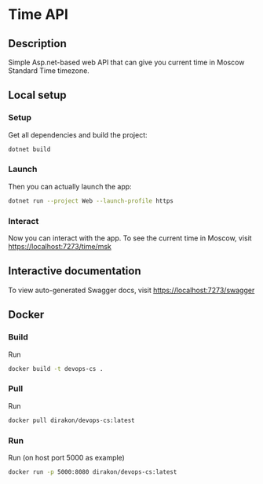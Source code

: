 # Time API

## Description

Simple Asp.net-based web API that can give you current time in Moscow Standard Time timezone.

## Local setup

### Setup

Get all dependencies and build the project:

```sh
dotnet build
```

### Launch

Then you can actually launch the app:

```sh
dotnet run --project Web --launch-profile https
```

### Interact

Now you can interact with the app. To see the current time in Moscow, visit <https://localhost:7273/time/msk>

## Interactive documentation

To view auto-generated Swagger docs, visit <https://localhost:7273/swagger>

## Docker

### Build

Run

```sh
docker build -t devops-cs .
```

### Pull

Run

```sh
docker pull dirakon/devops-cs:latest
```

### Run

Run (on host port 5000 as example)

```sh
docker run -p 5000:8080 dirakon/devops-cs:latest
```

